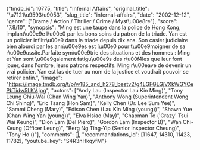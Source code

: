 {"tmdb_id": 10775, "title": "Infernal Affairs", "original_title": "\u7121\u9593\u9053", "slug_title": "infernal-affairs", "date": "2002-12-12", "genre": ["Drame / Action / Thriller / Crime / Myst\u00e8re"], "score": "7.8/10", "synopsis": "Ming est une taupe dans la police de Hong Kong, implant\u00e9e l\u00e0 par les bons soins du patron de la triade. Yan est un policier infiltr\u00e9 dans la triade depuis dix ans. Son casier judiciaire bien alourdi par les ann\u00e9es est l\u00e0 pour t\u00e9moigner de sa r\u00e9ussite.Parfaite sym\u00e9trie des situations et des hommes : Ming et Yan sont \u00e9galement fatigu\u00e9s des r\u00f4les que leur font jouer, dans l'ombre, leurs patrons respectifs. Ming r\u00eave de devenir un vrai policier. Yan est las de tuer au nom de la justice et voudrait pouvoir se retirer enfin.", "image": "https://image.tmdb.org/t/p/w185_and_h278_bestv2/g4LGFGLGjVXkWGYCePbTidw5LKV.jpg", "actors": ["Andy Lau (Inspector Lau Kin Ming)", "Tony Leung Chiu-Wai (Chan Wing Yan)", "Anthony Wong (Superintendent Wong Chi Shing)", "Eric Tsang (Hon Sam)", "Kelly Chen (Dr. Lee Sum Yee)", "Sammi Cheng (Mary)", "Edison Chen (Lau Kin Ming (young))", "Shawn Yue (Chan Wing Yan (young))", "Elva Hsiao (May)", "Chapman To ('Crazy' Tsui Wai Keung)", "Dion Lam (Del Piero)", "Gordon Lam (Inspector B)", "Wan Chi-Keung (Officer Leung)", "Berg Ng Ting-Yip (Senior Inspector Cheung)", "Tony Ho ()"], "comments": [], "recommandations_id": [11647, 14310, 11423, 11782], "youtube_key": "S4R3nHkqyfM"}